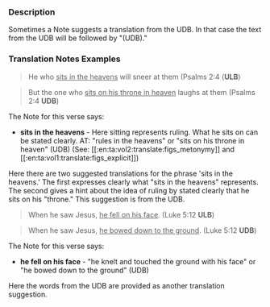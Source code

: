 
### Description

Sometimes a Note suggests a translation from the UDB. In that case the text from the UDB will be followed by "(UDB)."

### Translation Notes Examples

>He who <u>sits in the heavens</u> will sneer at them (Psalms 2:4 (**ULB**)

>But the one who <u>sits on his throne in heaven</u> laughs at them (Psalms 2:4 **UDB**)

The Note for this verse says:

  * **sits in the heavens** - Here sitting represents ruling. What he sits on can be stated clearly. AT: "rules in the heavens" or "sits on his throne in heaven" (UDB) (See: [[:en:ta:vol2:translate:figs_metonymy]] and [[:en:ta:vol1:translate:figs_explicit]])

Here there are two suggested translations for the phrase 'sits in the heavens.' The first expresses clearly what "sits in the heavens" represents. The second gives a hint about the idea of ruling by stated clearly that he sits on his "throne." This suggestion is from the UDB.

>When he saw Jesus, <u>he fell on his face</u>. (Luke 5:12 **ULB**)

>When he saw Jesus, <u>he bowed down to the ground</u>. (Luke 5:12 **UDB**)

The Note for this verse says:

  * **he fell on his face** - "he knelt and touched the ground with his face" or "he bowed down to the ground" (UDB)

Here the words from the UDB are provided as another translation suggestion.